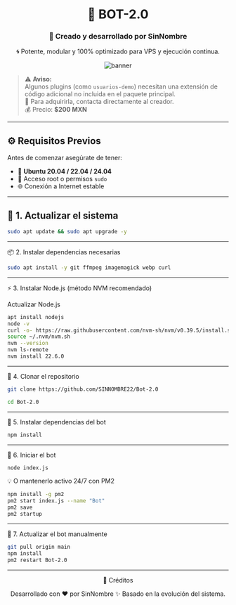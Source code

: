 
<div align="center">

# 💠 **BOT-2.0**
### 🤖 Creado y desarrollado por **SinNombre**

🌀 Potente, modular y 100% optimizado para VPS y ejecución continua.

![banner](https://capsule-render.vercel.app/api?type=waving&color=0:3a0ca3,100:7209b7&height=120&section=header&text=Sun-JinWoo&fontColor=ffffff&fontSize=45&animation=twinkling)

</div>

> ⚠️ **Aviso:**  
> Algunos plugins (como `usuarios-demo`) necesitan una extensión de código adicional no incluida en el paquete principal.  
> 🔑 Para adquirirla, contacta directamente al creador.  
> 💰 Precio: **$200 MXN**
---

## ⚙️ **Requisitos Previos**

Antes de comenzar asegúrate de tener:

- 🐧 **Ubuntu 20.04 / 22.04 / 24.04**
- 🔐 Acceso root o permisos `sudo`
- 🌐 Conexión a Internet estable

---

## 🧩 **1. Actualizar el sistema**

```bash
sudo apt update && sudo apt upgrade -y
```

---

📦 2. Instalar dependencias necesarias
```bash
sudo apt install -y git ffmpeg imagemagick webp curl
```

---

⚡ 3. Instalar Node.js (método NVM recomendado)

Actualizar Node.js
```bash
apt install nodejs
node -v
curl -o- https://raw.githubusercontent.com/nvm-sh/nvm/v0.39.5/install.sh | bash
source ~/.nvm/nvm.sh
nvm --version
nvm ls-remote
nvm install 22.6.0 
```
---
💾 4. Clonar el repositorio
```bash
git clone https://github.com/SINNOMBRE22/Bot-2.0

cd Bot-2.0

```
---
📘 5. Instalar dependencias del bot
```bash
npm install
```

---

🚀 6. Iniciar el bot
```bash
node index.js
```
💡 O mantenerlo activo 24/7 con PM2
```bash
npm install -g pm2
pm2 start index.js --name "Bot"
pm2 save
pm2 startup
```

---

🔄 7. Actualizar el bot manualmente
```bash
git pull origin main
npm install
pm2 restart Bot-2.0
```

---

<div align="center">🧠 Créditos

Desarrollado con ❤️ por SinNombre
✨ Basado en la evolución del sistema.
</div>
